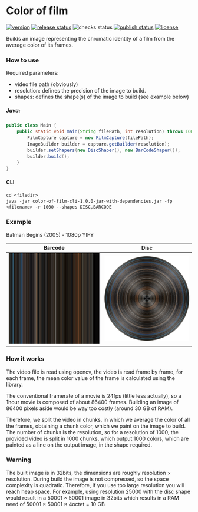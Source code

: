 # Color of film

[![version](https://img.shields.io/github/v/release/mdaubie/color-of-film?display_name=tag)](https://github.com/mdaubie/color-of-film/releases/latest)
[![release status](https://img.shields.io/github/actions/workflow/status/mdaubie/color-of-film/release.yml?event=push)](https://github.com/mdaubie/color-of-film/actions/workflows/release.yml)
![checks status](https://img.shields.io/github/checks-status/mdaubie/color-of-film/master)
[![publish status](https://github.com/mdaubie/color-of-film/actions/workflows/publish.yml/badge.svg)](https://github.com/mdaubie/color-of-film/actions/workflows/publish.yml)
[![license](https://img.shields.io/github/license/mdaubie/color-of-film)](https://github.com/mdaubie/color-of-film/blob/master/LICENSE)

Builds an image representing the chromatic identity of a film from the average color of its frames.

### How to use

Required parameters:

- video file path (obviously)
- resolution: defines the precision of the image to build.
- shapes: defines the shape(s) of the image to build (see example below)

##### Java:

```java
public class Main {
    public static void main(String filePath, int resolution) throws IOException {
        FilmCapture capture = new FilmCapture(filePath);
        ImageBuilder builder = capture.getBuilder(resolution);
        builder.setShapers(new DiscShaper(), new BarCodeShaper());
        builder.build();
    }
}
```

#### CLI

``` console
cd <filedir>
java -jar color-of-film-cli-1.0.0-jar-with-dependencies.jar -fp <filename> -r 1000 --shapes DISC,BARCODE
```

### Example

Batman Begins (2005) - 1080p YIFY

| Barcode | Disc |
| --- | --- |
| ![Barcode](output/batman_begins_complete_1000_chunks_color_barcode.png) | ![Disc](output/batman_begins_complete_1000_chunks_color_disc.png) |

### How it works

The video file is read using opencv, the video is read frame by frame, for each frame, the mean color value of the frame
is calculated using the library.

The conventional framerate of a movie is 24fps (little less actually), so a 1hour movie is composed of about 86400
frames. Building an image of 86400 pixels aside would be way too costly (around 30 GB of RAM).

Therefore, we split the video in chunks, in which we average the color of all the frames, obtaining a chunk color, which
we paint on the image to build.<br>
The number of chunks is the resolution, so for a resolution of 1000, the provided video is split in 1000 chunks, which
output 1000 colors, which are painted as a line on the output image, in the shape required.

### Warning

The built image is in 32bits, the dimensions are roughly resolution × resolution. During build the image is not
compressed, so the space complexity is quadratic. Therefore, if you use too large resolution you will reach heap space.
For example, using resolution 25000 with the disc shape would result in a 50001 × 50001 image in 32bits which results in
a RAM need of 50001 × 50001 × 4octet = 10 GB
